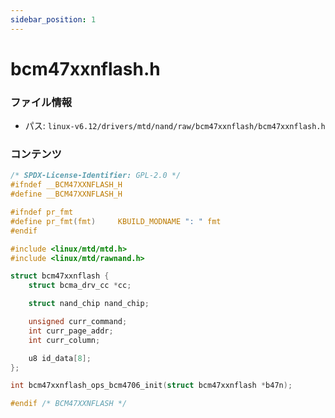 ```yaml
---
sidebar_position: 1
---
```

# bcm47xxnflash.h

### ファイル情報

- パス: `linux-v6.12/drivers/mtd/nand/raw/bcm47xxnflash/bcm47xxnflash.h`

### コンテンツ

```h
/* SPDX-License-Identifier: GPL-2.0 */
#ifndef __BCM47XXNFLASH_H
#define __BCM47XXNFLASH_H

#ifndef pr_fmt
#define pr_fmt(fmt)		KBUILD_MODNAME ": " fmt
#endif

#include <linux/mtd/mtd.h>
#include <linux/mtd/rawnand.h>

struct bcm47xxnflash {
	struct bcma_drv_cc *cc;

	struct nand_chip nand_chip;

	unsigned curr_command;
	int curr_page_addr;
	int curr_column;

	u8 id_data[8];
};

int bcm47xxnflash_ops_bcm4706_init(struct bcm47xxnflash *b47n);

#endif /* BCM47XXNFLASH */

```
